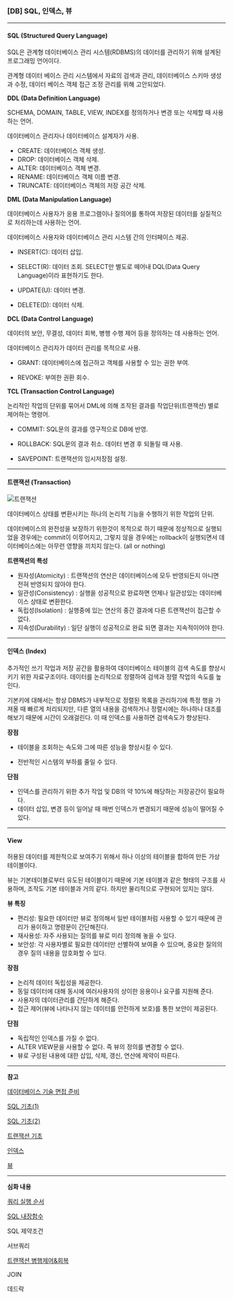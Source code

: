 ### [DB] SQL, 인덱스, 뷰

----

#### **SQL (Structured Query Language)**

SQL은 관계형 데이터베이스 관리 시스템(RDBMS)의 데이터를 관리하기 위해 설계된 프로그래밍 언어이다. 

관계형 데이터 베이스 관리 시스템에서 자료의 검색과 관리, 데이터베이스 스키마 생성과 수정, 데이터 베이스 객체 접근 조정 관리를 위해 고안되었다.



**DDL (Data Definition Language)**

SCHEMA, DOMAIN, TABLE, VIEW, INDEX를 정의하거나 변경 또는 삭제할 때 사용하는 언어.

데이터베이스 관리자나 데이터베이스 설계자가 사용.

- CREATE: 데이터베이스 객체 생성.
- DROP: 데이터베이스 객체 삭제.
- ALTER: 데이터베이스 객체 변경.
- RENAME: 데이터베이스 객체 이름 변경.
- TRUNCATE: 데이터베이스 객체의 저장 공간 삭제.



**DML (Data Manipulation Language)**

데이터베이스 사용자가 응용 프로그램이나 질의어를 통하여 저장된 데이터를 실질적으로 처리하는데 사용하는 언어. 

데이터베이스 사용자와 데이터베이스 관리 시스템 간의 인터페이스 제공. 

* INSERT(C): 데이터 삽입.

* SELECT(R): 데이터 조회. SELECT만 별도로 떼어내 DQL(Data Query Language)이라 표현하기도 한다.

* UPDATE(U): 데이터 변경.

* DELETE(D): 데이터 삭제.

  

**DCL (Data Control Language)**

데이터의 보안, 무결성, 데이터 회복, 병행 수행 제어 등을 정의하는 데 사용하는 언어.

데이터베이스 관리자가 데이터 관리를 목적으로 사용.

* GRANT: 데이터베이스에 접근하고 객체를 사용할 수 있는 권한 부여.

* REVOKE:  부여한 권환 회수.

  

**TCL (Transaction Control Language)**

논리적인 작업의 단위를 묶어서 DML에 의해 조작된 결과를 작업단위(트랜잭션) 별로 제어하는 명령어.

* COMMIT: SQL문의 결과를 영구적으로 DB에 반영.
* ROLLBACK: SQL문의 결과 취소. 데이터 변경 후 되돌릴 때 사용.

* SAVEPOINT: 트랜잭션의 임시저장점 설정.

-----

#### **트랜잭션 (Transaction)**

![트랜잭션](https://itwiki.kr/images/1/1e/%ED%8A%B8%EB%9E%9C%EC%9E%AD%EC%85%98_%EC%83%81%ED%83%9C%EC%A0%84%EC%9D%B4%EB%8F%84.png)

데이터베이스 상태를 변환시키는 하나의 논리적 기능을 수행하기 위한 작업의 단위.

데이터베이스의 완전성을 보장하기 위한것이 목적으로 하기 때문에 정상적으로 실행되었을 경우에는 commit이 이루어지고, 그렇지 않을 경우에는 rollback이 실행되면서 데이터베이스에는 아무런 영향을 끼치지 않는다. (all or nothing)



**트랜잭션의 특성**

- 원자성(Atomicity) : 트랜잭션의 연산은 데이터베이스에 모두 반영되든지 아니면 전혀 반영되지 않아야 한다.
- 일관성(Consistency) : 실행을 성공적으로 완료하면 언제나 일관성있는 데이터베이스 상태로 변환한다.
- 독립성(Isolation) : 실행중에 있는 연산의 중간 결과에 다른 트랜잭션이 접근할 수 없다.
- 지속성(Durability) : 일단 실행이 성공적으로 완료 되면 결과는 지속적이어야 한다.

-----

#### **인덱스 (Index)**

추가적인 쓰기 작업과 저장 공간을 활용하여 데이터베이스 테이블의 검색 속도를 향상시키기 위한 자료구조이다. 데이터를 논리적으로 정렬하여 검색과 정렬 작업의 속도를 높인다.

기본키에 대해서는 항상 DBMS가 내부적으로 정렬된 목록을 관리하기에 특정 행을 가져올 때 빠르게 처리되지만, 다른 열의 내용을 검색하거나 정렬시에는 하나하나 대조를 해보기 때문에 시간이 오래걸린다. 이 때 인덱스를 사용하면 검색속도가 향상된다.



**장점**

* 테이블을 조회하는 속도와 그에 따른 성능을 향상시킬 수 있다.

* 전반적인 시스템의 부하를 줄일 수 있다.



**단점**

- 인덱스를 관리하기 위한 추가 작업 및 DB의 약 10%에 해당하는 저장공간이 필요하다.
- 데이터 삽입, 변경 등이 일어날 때 매번 인덱스가 변경되기 때문에 성능이 떨어질 수 있다.

-----

#### **View**

허용된 데이터를 제한적으로 보여주기 위해서 하나 이상의 테이블을 합하여 만든 가상 테이블이다.

뷰는 기본테이블로부터 유도된 테이블이기 때문에 기본 테이블과 같은 형태의 구조를 사용하며, 조작도 기본 테이블과 거의 같다. 하지만 물리적으로 구현되어 있지는 않다.



**뷰 특징**

- 편리성: 필요한 데이터만 뷰로 정의해서 일반 테이블처럼 사용할 수 있기 때문에 관리가 용이하고 명령문이 간단해진다.
- 재사용성: 자주 사용되는 질의를 뷰로 미리 정의해 놓을 수 있다.
- 보안성: 각 사용자별로 필요한 데이터만 선별하여 보여줄 수 있으며, 중요한 질의의 경우 질의 내용을 암호화할 수 있다.


**장점**

- 논리적 데이터 독립성을 제공한다.
- 동일 데이터에 대해 동시에 여러사용자의 상이한 응용이나 요구를 지원해 준다.
- 사용자의 데이터관리를 간단하게 해준다.
- 접근 제어(뷰에 나타나지 않는 데이터를 안전하게 보호)를 통한 보안이 제공된다.

 

**단점**

- 독립적인 인덱스를 가질 수 없다.
- ALTER VIEW문을 사용할 수 없다. 즉 뷰의 정의를 변경할 수 없다.
- 뷰로 구성된 내용에 대한 삽입, 삭제, 갱신, 연산에 제약이 따른다.

-----

**참고**

[데이터베이스 기술 면접 준비](https://yubh1017.tistory.com/56)

[SQL 기초(1)](https://iamfreeman.tistory.com/entry/DBMS-%EB%8D%B0%EC%9D%B4%ED%84%B0-%EC%96%B8%EC%96%B4-DDL-DML-DCL-TCL-%EC%9D%98-%EC%A0%95%EC%9D%98)

[SQL 기초(2)](https://mangkyu.tistory.com/24?category=761304)

[트랜잭션 기초](https://pyoungt.tistory.com/2)

[인덱스](https://mangkyu.tistory.com/96)

[뷰](https://velog.io/@gillog/DB-View)

-----

**심화 내용**

[쿼리 실행 순서](https://nive.tistory.com/148)

[SQL 내장함수](https://mangkyu.tistory.com/25?category=761304)

SQL 제약조건

서브쿼리

[트랜잭션 병행제어&회복](https://mangkyu.tistory.com/30?category=761304)

JOIN

데드락

